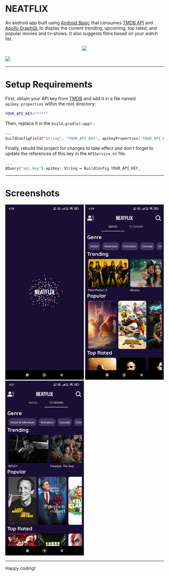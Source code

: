 # NEATFLIX

An android app built using [Android Basic](https://developer.android.com/codelabs/build-your-first-android-app) that consumes [TMDB API](https://developers.themoviedb.org/3/getting-started/introduction) and [Apollo GraphQL](https://www.apollographql.com/docs/kotlin) to display the current trending, upcoming, top rated, and popular movies and tv-shows. It also suggests films based on your watch list.

<p align="center"> <img src="media/header.png" width="750"> </p>

[<img src="media/download.png" width="380px"/>](https://docs.google.com/uc?export=download&id=1ilcELnAY4XqCoDOFJdAqy7_FVO1NIm8h)

---
# Setup Requirements
First, obtain your API key from [TMDB](https://developers.themoviedb.org/3/getting-started/introduction) and add it in a file named `apikey.properties` within the root directory:

```bash
YOUR_API_KEY="****"
```

Then, replace it in the `build.gradle(:app)` :

```bash
...
buildConfigField("String", "YOUR_API_KEY", apikeyProperties['YOUR_API_KEY'])
```

Finally, rebuild the project for changes to take effect and don't forget to update the references of this key in the `APIService.kt` file.

```bash
...
@Query("api_key") apiKey: String = BuildConfig.YOUR_API_KEY,
```

---
# Screenshots

<img src="screenshot/splash.jpg" width="250" /> <img src="screenshot/home.jpg" width="250" /> <img src="screenshot/tvshows.jpg" width="250" />


---
Happy coding!

